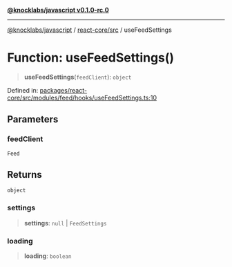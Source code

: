 [**@knocklabs/javascript v0.1.0-rc.0**](../../../README.md)

***

[@knocklabs/javascript](../../../modules.md) / [react-core/src](../README.md) / useFeedSettings

# Function: useFeedSettings()

> **useFeedSettings**(`feedClient`): `object`

Defined in: [packages/react-core/src/modules/feed/hooks/useFeedSettings.ts:10](https://github.com/knocklabs/javascript/blob/main/packages/react-core/src/modules/feed/hooks/useFeedSettings.ts#L10)

## Parameters

### feedClient

`Feed`

## Returns

`object`

### settings

> **settings**: `null` \| `FeedSettings`

### loading

> **loading**: `boolean`
